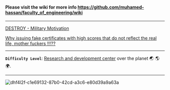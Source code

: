#### Please visit the wiki for more info https://github.com/muhamed-hassan/faculty_of_engineering/wiki

***

[DESTROY - Military Motivation](https://www.youtube.com/watch?v=xxZ0Dvf4oVk)

[Why issuing fake certificates with high scores that do not reflect the real life, mother fuckers !!!??](https://www.youtube.com/watch?v=0A-NIeUcKDE)

***

**`Difficulty Level`**: [Research and development center](https://en.wikipedia.org/wiki/Research_and_development) over the planet 🌏 🌎 🌍.

***

![dhf4l2f-c1e69132-87b0-42cd-a3c6-e80d39a9a63a](https://github.com/user-attachments/assets/a1af13b3-c4e2-4097-a6dd-eea8be3c34be)
